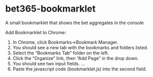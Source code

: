 bet365-bookmarklet
===

A small bookmarklet that shows the bet aggregates in the console


Add Bookmarklet to Chrome:

1) In Chrome, click Bookmarks->Bookmark Manager.
2) You should see a new tab with the bookmarks and folders listed.
3) Select the “Bookmarks Tab” folder on the left.
4) Click the “Organize” link, then “Add Page” in the drop down.
5) You should see two input fields. ...
6) Paste the javascript code (bookmarklet.js) into the second field.
